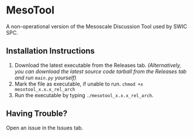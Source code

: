 # MesoTool
A non-operational version of the Mesoscale Discussion Tool used by SWIC SPC. 

## Installation Instructions
1. Download the latest executable from the Releases tab. *(Alternatively, you can download the latest source code tarball from the Releases tab and run `main.py` yourself)*
2. Mark the file as executable, if unable to run. `chmod +x mesotool_x.x.x_rel_arch`
3. Run the executable by typing `./mesotool_x.x.x_rel_arch`.

## Having Trouble?
Open an issue in the Issues tab.
